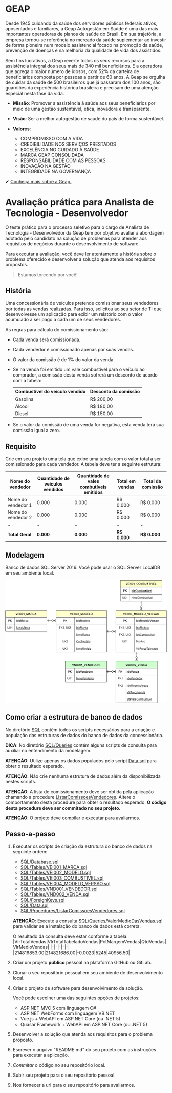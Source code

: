 # GEAP

Desde 1945 cuidando da saúde dos servidores públicos federais ativos, aposentados e familiares, a Geap Autogestão em Saúde é uma das mais importantes operadoras de planos de saúde do Brasil. Em sua trajetória, a empresa tornou-se referência no mercado da saúde suplementar ao investir de forma pioneira num modelo assistencial focado na promoção da saúde, prevenção de doenças e na melhoria da qualidade de vida dos assistidos.

Sem fins lucrativos, a Geap reverte todos os seus recursos para a assistência integral dos seus mais de 340 mil beneficiários. É a operadora que agrega o maior número de idosos, com 52% da carteira de beneficiários composta por pessoas a partir de 60 anos. A Geap se orgulha de cuidar da saúde de 500 brasileiros que já passaram dos 100 anos, são guardiões da experiência histórica brasileira e precisam de uma atenção especial nesta fase da vida.

* **Missão**: Promover a assistência à saúde aos seus beneficiários por meio de uma gestão sustentável, ética, inovadora e transparente.

* **Visão**: Ser a melhor autogestão de saúde do país de forma sustentável.

* **Valores**:

    - COMPROMISSO COM A VIDA
    - CREDIBILIDADE NOS SERVIÇOS PRESTADOS
    - EXCELÊNCIA NO CUIDADO À SAÚDE
    - MARCA GEAP CONSOLIDADA
    - RESPONSABILIDADE COM AS PESSOAS
    - INOVAÇÃO NA GESTÃO
    - INTEGRIDADE NA GOVERNANÇA

✔ [Conheça mais sobre a Geap.](https://www.geap.com.br/)

# Avaliação prática para Analista de Tecnologia - Desenvolvedor

O teste prático para o processo seletivo para o cargo de Analista de Tecnologia - Desenvolvedor da Geap tem por objetivo avaliar a abordagem adotado pelo candidato na solução de problemas para atender aos requisitos de negócios durante o desenvolvimento de software.

Para executar a avaliação, você deve ler atentamente a história sobre o problema oferecido e desenvolver a solução que atenda aos requisitos propostos.

> Estamos torcendo por você!

## História

Uma concessionária de veículos pretende comissionar seus vendedores por todas as vendas realizadas. Para isso, solicitou ao seu setor de TI que desenvolvesse um aplicação para exibir um relatório com o valor acumulado a ser pago a cada um de seus vendedores.

As regras para cálculo do comissionamento são:
- Cada venda será comissionada.
- Cada vendedor é comissionado apenas por suas vendas.
- O valor da comissão é de 1% do valor da venda.
- Se na venda foi emitido um vale combustível para o veículo ao comprador, a comissão desta venda sofrerá um desconto de acordo com a tabela:

    |Combustível do veículo vendido|Desconto da comissão|
    |-|-|
    |Gasolina|R$ 200,00|
    |Álcool|R$ 180,00|
    |Diesel|R$ 150,00|

- Se o valor da comissão de uma venda for negativa, esta venda terá sua comissão igual a zero.

## Requisito

Crie em seu projeto uma tela que exibe uma tabela com o valor total a ser comissionado para cada vendedor. A tebela deve ter a seguinte estrutura:

|Nome do vendedor|Quantidade de veículos vendidos|Quantidade de vales combutíveis emitidos|Total em vendas|Total da comissão|
|-|-|-|-|-|
|Nome do vendedor 1|0.000|0.000|R$ 0.000|R$ 0.000|
|Nome do vendedor 2|0.000|0.000|R$ 0.000|R$ 0.000|
|-|-|-|-|-|
|**Total Geral**|**0.000**|**0.000**|**R$ 0.000**|**R$ 0.000**|

## Modelagem

Banco de dados SQL Server 2016. Você pode usar o SQL Server LocalDB em seu ambiente local.

![Modelagem](SQL/Modelagem.png)

## Como criar a estrutura de banco de dados

No diretório [SQL](SQL) contém todos os scripts necessários para a criação e população das estruturas de dados do banco de dados da concessionária.

**DICA**: No diretório [SQL/Queries](SQL/Queries) contém alguns scripts de consulta para auxiliar no entendimento da modelagem.

**ATENÇÃO**: Utilize apenas os dados populados pelo script [Data.sql](SQL/Data.sql) para obter o resultado esperado.

**ATENÇÃO**: Não crie nenhuma estrutura de dados além da disponibilizada nestes scripts.

**ATENÇÃO**: A lista de comissionamento deve ser obtida pela aplicação chamando a procedure [ListarComissoesVendedores](SQL/Procedures/ListarComissoesVendedores.sql). Altere o comportamento desta procedure para obter o resultado esperado. **O código desta procedure deve ser commitado no seu projeto.**

**ATENÇÃO**: O projeto deve compilar e executar para avaliarmos.

## Passo-a-passo

1. Executar os scripts de criação da estrutura do banco de dados na seguinte ordem:

    - [SQL/Database.sql](SQL/Database.sql)
    - [SQL/Tables/VEI001_MARCA.sql](SQL/Tables/VEI001_MARCA.sql)
    - [SQL/Tables/VEI002_MODELO.sql](SQL/Tables/VEI002_MODELO.sql)
    - [SQL/Tables/VEI003_COMBUSTIVEL.sql](SQL/Tables/VEI003_COMBUSTIVEL.sql)
    - [SQL/Tables/VEI004_MODELO_VERSAO.sql](SQL/Tables/VEI004_MODELO_VERSAO.sql)
    - [SQL/Tables/VND001_VENDEDOR.sql](SQL/Tables/VND001_VENDEDOR.sql)
    - [SQL/Tables/VND002_VENDA.sql](SQL/Tables/VND002_VENDA.sql)
    - [SQL/ForeignKeys.sql](SQL/ForeignKeys.sql)
    - [SQL/Data.sql](SQL/Data.sql)
    - [SQL/Procedures/ListarComissoesVendedores.sql](SQL/Procedures/ListarComissoesVendedores.sql)

    **ATENÇÃO**: Execute a consulta [SQL/Queries/ValorMedioDasVendas.sql](SQL/Queries/ValorMedioDasVendas.sql) para validar se a instalação do banco de dados está correta.

    O resultado da consulta deve estar conforme a tabela:
    |VlrTotalVendas|VlrTotalTabeladoVendas|PctMargemVendas|QtdVendas|VlrMedioVendas|
    |-|-|-|-|-|
    |214816853.00|214821686.00|-0.0023|5245|40956.50|


2. Criar um projeto **público** pessoal na plataforma GitHub ou GitLab.

3. Clonar o seu repositório pessoal em seu ambiente de desenvolvimento local.

4. Criar o projeto de software para desenvolvimento da solução.

    Você pode escolher uma das seguintes opções de projetos:

    - ASP.NET MVC 5 com linguagem C#
    - ASP.NET WebForms com linguagem VB.NET
    - Vue.js + WebAPI em ASP.NET Core (ou .NET 5)
    - Quasar Framework + WebAPI em ASP.NET Core (ou .NET 5)

5. Desenvolver a solução que atenda aos requisitos para o problema proposto.

6. Escrever o arquivo "README.md" do seu projeto com as instruções para executar a aplicação.

7. *Commitar* o código no seu repositório local.

8. Subir seu projeto para o seu repositório pessoal.

9. Nos fornecer a url para o seu repositório para avaliarmos.
